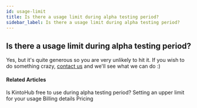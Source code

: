 ```yaml
---
id: usage-limit
title: Is there a usage limit during alpha testing period?
sidebar_label: Is there a usage limit during alpha testing period?
---
```


## Is there a usage limit during alpha testing period?

Yes, but it's quite generous so you are very unlikely to hit it.
If you wish to do something crazy, [contact us](https://www.kintohub.com/contactus/) and we'll see what we can do :)


#### Related Articles

Is KintoHub free to use during alpha testing period?
Setting an upper limit for your usage
Billing details
Pricing
